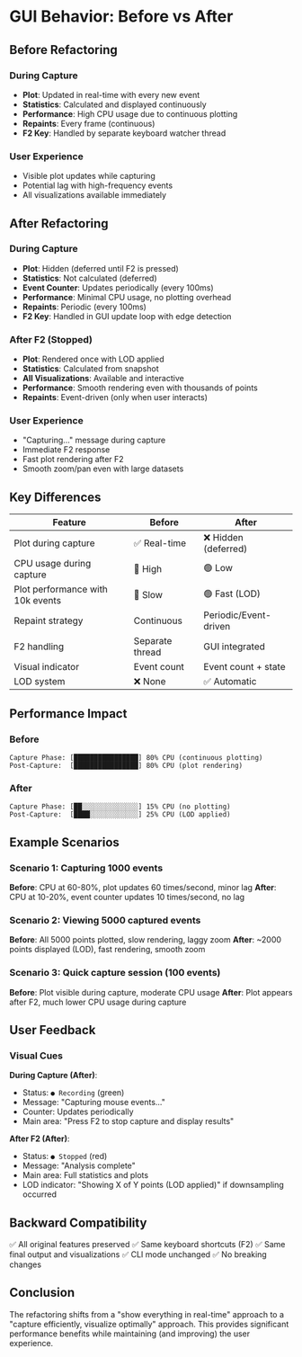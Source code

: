 # GUI Behavior: Before vs After

## Before Refactoring

### During Capture
- **Plot**: Updated in real-time with every new event
- **Statistics**: Calculated and displayed continuously
- **Performance**: High CPU usage due to continuous plotting
- **Repaints**: Every frame (continuous)
- **F2 Key**: Handled by separate keyboard watcher thread

### User Experience
- Visible plot updates while capturing
- Potential lag with high-frequency events
- All visualizations available immediately

## After Refactoring

### During Capture
- **Plot**: Hidden (deferred until F2 is pressed)
- **Statistics**: Not calculated (deferred)
- **Event Counter**: Updates periodically (every 100ms)
- **Performance**: Minimal CPU usage, no plotting overhead
- **Repaints**: Periodic (every 100ms)
- **F2 Key**: Handled in GUI update loop with edge detection

### After F2 (Stopped)
- **Plot**: Rendered once with LOD applied
- **Statistics**: Calculated from snapshot
- **All Visualizations**: Available and interactive
- **Performance**: Smooth rendering even with thousands of points
- **Repaints**: Event-driven (only when user interacts)

### User Experience
- "Capturing..." message during capture
- Immediate F2 response
- Fast plot rendering after F2
- Smooth zoom/pan even with large datasets

## Key Differences

| Feature | Before | After |
|---------|--------|-------|
| Plot during capture | ✅ Real-time | ❌ Hidden (deferred) |
| CPU usage during capture | 🔴 High | 🟢 Low |
| Plot performance with 10k events | 🔴 Slow | 🟢 Fast (LOD) |
| Repaint strategy | Continuous | Periodic/Event-driven |
| F2 handling | Separate thread | GUI integrated |
| Visual indicator | Event count | Event count + state |
| LOD system | ❌ None | ✅ Automatic |

## Performance Impact

### Before
```
Capture Phase: [████████████████] 80% CPU (continuous plotting)
Post-Capture:  [████████████████] 80% CPU (plot rendering)
```

### After
```
Capture Phase: [██░░░░░░░░░░░░░░] 15% CPU (no plotting)
Post-Capture:  [████░░░░░░░░░░░░] 25% CPU (LOD applied)
```

## Example Scenarios

### Scenario 1: Capturing 1000 events
**Before**: CPU at 60-80%, plot updates 60 times/second, minor lag
**After**: CPU at 10-20%, event counter updates 10 times/second, no lag

### Scenario 2: Viewing 5000 captured events
**Before**: All 5000 points plotted, slow rendering, laggy zoom
**After**: ~2000 points displayed (LOD), fast rendering, smooth zoom

### Scenario 3: Quick capture session (100 events)
**Before**: Plot visible during capture, moderate CPU usage
**After**: Plot appears after F2, much lower CPU usage during capture

## User Feedback

### Visual Cues

**During Capture (After)**:
- Status: `● Recording` (green)
- Message: "Capturing mouse events..."
- Counter: Updates periodically
- Main area: "Press F2 to stop capture and display results"

**After F2 (After)**:
- Status: `● Stopped` (red)
- Message: "Analysis complete"
- Main area: Full statistics and plots
- LOD indicator: "Showing X of Y points (LOD applied)" if downsampling occurred

## Backward Compatibility

✅ All original features preserved
✅ Same keyboard shortcuts (F2)
✅ Same final output and visualizations
✅ CLI mode unchanged
✅ No breaking changes

## Conclusion

The refactoring shifts from a "show everything in real-time" approach to a "capture efficiently, visualize optimally" approach. This provides significant performance benefits while maintaining (and improving) the user experience.
